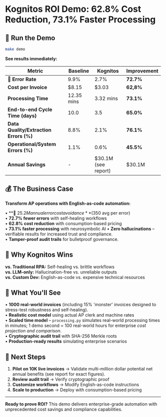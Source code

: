 # Kognitos ROI Demo: 62.8% Cost Reduction, 73.1% Faster Processing

## 🚀 Run the Demo

```bash
make demo
```

**See results immediately:**

| Metric                             | Baseline   | Kognitos   | Improvement |
|-----------------------------------|------------|------------|-------------|
| **🚨 Error Rate**                  | 9.9%       | 2.7%       | **72.7%**   |
| **Cost per Invoice**               | $8.15      | $3.03      | **62,8%**   |
| **Processing Time**                | 12.35 mins | 3.32 mins  | **73.1%**   |
| **End-to-end Cycle Time (days)**   | 10.0       | 3.5        | **65.0%**   |
| **Data Quality/Extraction Errors (%)** | 8.8%      | 2.1%       | **76.1%**   |
| **Operational/System Errors (%)**  | 1.1%       | 0.6%       | **45.5%**   |
| **Annual Savings**                 | -          | $30.1M (see report) | $30.1M |

## 💰 The Business Case

**Transform AP operations with English-as-code automation:**

• **🚨 $25.2M annual error cost avoidance** ($350 avg per error)  
• **72.7% fewer errors** with self-healing workflows  
• **62.8% cost reduction** with consumption-based pricing  
• **73.1% faster processing** with neurosymbolic AI
• **Zero hallucinations** – verifiable results for increased trust and compliance.  
• **Tamper-proof audit trails** for bulletproof governance.  

## 🎯 Why Kognitos Wins

**vs. Traditional RPA:** Self-healing vs. brittle workflows  
**vs. LLM-only:** Hallucination-free vs. unreliable outputs  
**vs. Custom Dev:** English-as-code vs. expensive technical resources

## 🔧 What You'll See

• **1000 real-world invoices** (including 15% 'monster' invoices designed to stress-test robustness and self-healing).  
• **Realistic cost model** using actual AP clerk and machine rates  
• **Scaled time model** – `processing.py` simulates real-world processing times in minutes; 1 demo second = 100 real-world hours for enterprise *cost projection and comparison*.  
• **Cryptographic audit trail** with SHA-256 Merkle roots  
• **Production-ready results** simulating enterprise scenarios

## 🚀 Next Steps

1. **Pilot on 10K live invoices** → Validate multi-million dollar potential net annual benefits (see report for exact figures).  
2. **Review audit trail** → Verify cryptographic proof  
3. **Customize workflows** → Modify English-as-code instructions  
4. **Scale to production** → Deploy with consumption-based pricing

---

**Ready to prove ROI?** This demo delivers enterprise-grade automation with unprecedented cost savings and compliance capabilities.
